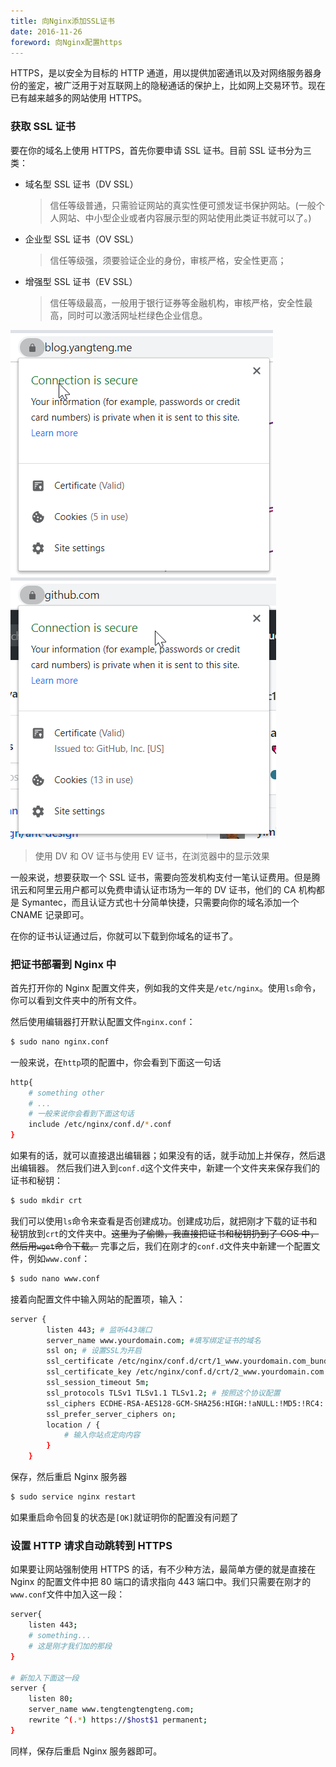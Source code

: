 ```yaml
---
title: 向Nginx添加SSL证书
date: 2016-11-26
foreword: 向Nginx配置https
---
```


HTTPS，是以安全为目标的 HTTP 通道，用以提供加密通讯以及对网络服务器身份的鉴定，被广泛用于对互联网上的隐秘通话的保护上，比如网上交易环节。现在已有越来越多的网站使用 HTTPS。<!-- more -->

### 获取 SSL 证书

要在你的域名上使用 HTTPS，首先你要申请 SSL 证书。目前 SSL 证书分为三类：

- 域名型 SSL 证书（DV SSL）
  > 信任等级普通，只需验证网站的真实性便可颁发证书保护网站。(一般个人网站、中小型企业或者内容展示型的网站使用此类证书就可以了。)
- 企业型 SSL 证书（OV SSL）
  > 信任等级强，须要验证企业的身份，审核严格，安全性更高；
- 增强型 SSL 证书（EV SSL）
  > 信任等级最高，一般用于银行证券等金融机构，审核严格，安全性最高，同时可以激活网址栏绿色企业信息。

![DV Cretificate](./dv-cretificate.png)
![EV Cretificate](./ev-cretificate.png)

> 使用 DV 和 OV 证书与使用 EV 证书，在浏览器中的显示效果

一般来说，想要获取一个 SSL 证书，需要向签发机构支付一笔认证费用。但是腾讯云和阿里云用户都可以免费申请认证市场为一年的 DV 证书，他们的 CA 机构都是 Symantec，而且认证方式也十分简单快捷，只需要向你的域名添加一个 CNAME 记录即可。

在你的证书认证通过后，你就可以下载到你域名的证书了。

### 把证书部署到 Nginx 中

首先打开你的 Nginx 配置文件夹，例如我的文件夹是`/etc/nginx`。使用`ls`命令，你可以看到文件夹中的所有文件。

然后使用编辑器打开默认配置文件`nginx.conf`：

```bash
$ sudo nano nginx.conf
```

一般来说，在`http`项的配置中，你会看到下面这一句话

```bash
http{
    # something other
    # ...
    # 一般来说你会看到下面这句话
    include /etc/nginx/conf.d/*.conf
}
```

如果有的话，就可以直接退出编辑器；如果没有的话，就手动加上并保存，然后退出编辑器。
然后我们进入到`conf.d`这个文件夹中，新建一个文件夹来保存我们的证书和秘钥：

```bash
$ sudo mkdir crt
```

我们可以使用`ls`命令来查看是否创建成功。创建成功后，就把刚才下载的证书和秘钥放到`crt`的文件夹中。~~这里为了偷懒，我直接把证书和秘钥扔到了 COS 中，然后用`wget`命令下载。~~
完事之后，我们在刚才的`conf.d`文件夹中新建一个配置文件，例如`www.conf`：

```bash
$ sudo nano www.conf
```

接着向配置文件中输入网站的配置项，输入：

```bash
server {
        listen 443; # 监听443端口
        server_name www.yourdomain.com; #填写绑定证书的域名
        ssl on; # 设置SSL为开启
        ssl_certificate /etc/nginx/conf.d/crt/1_www.yourdomain.com_bundle.crt; # 刚才保存的证书文件
        ssl_certificate_key /etc/nginx/conf.d/crt/2_www.yourdomain.com.key; # 刚才保存的秘钥文件
        ssl_session_timeout 5m;
        ssl_protocols TLSv1 TLSv1.1 TLSv1.2; # 按照这个协议配置
        ssl_ciphers ECDHE-RSA-AES128-GCM-SHA256:HIGH:!aNULL:!MD5:!RC4:!DHE;# 按照这个套件配置
        ssl_prefer_server_ciphers on;
        location / {
            # 输入你站点定向内容
        }
    }
```

保存，然后重启 Nginx 服务器

```bash
$ sudo service nginx restart
```

如果重启命令回复的状态是`[OK]`就证明你的配置没有问题了

### 设置 HTTP 请求自动跳转到 HTTPS

如果要让网站强制使用 HTTPS 的话，有不少种方法，最简单方便的就是直接在 Nginx 的配置文件中把 80 端口的请求指向 443 端口中。我们只需要在刚才的`www.conf`文件中加入这一段：

```bash
server{
	listen 443;
	# something...
	# 这是刚才我们加的那段
}

# 新加入下面这一段
server {
    listen 80;
    server_name www.tengtengtengteng.com;
    rewrite ^(.*) https://$host$1 permanent;
}

```

同样，保存后重启 Nginx 服务器即可。
